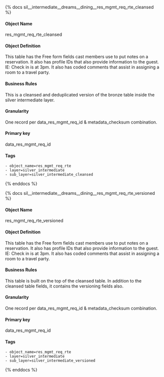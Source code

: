 {% docs sil__intermediate__dreams__dining__res_mgmt_req_rte_cleansed %}

#### Object Name
res_mgmt_req_rte_cleansed

#### Object Definition
This table has the Free form fields cast members use to put notes on a reservation. It also has profile IDs that also provide information to the guest. IE: Check in is at 3pm. It also has coded comments that assist in assigning a room to a travel party.

#### Business Rules
This is a cleansed and deduplicated version of the bronze table inside the silver intermediate layer.

#### Granularity
One record per data_res_mgmt_req_id & metadata_checksum combination.

#### Primary key
data_res_mgmt_req_id

#### Tags
    - object_name=res_mgmt_req_rte
    - layer=silver_intermediate
    - sub_layer=silver_intermediate_cleansed

{% enddocs %}

{% docs sil__intermediate__dreams__dining__res_mgmt_req_rte_versioned %}

#### Object Name
res_mgmt_req_rte_versioned

#### Object Definition
This table has the Free form fields cast members use to put notes on a reservation. It also has profile IDs that also provide information to the guest. IE: Check in is at 3pm. It also has coded comments that assist in assigning a room to a travel party.

#### Business Rules
This table is built on the top of the cleansed table. In addition to the cleansed table fields, it contains the versioning fields also.

#### Granularity
One record per data_res_mgmt_req_id & metadata_checksum combination.

#### Primary key
data_res_mgmt_req_id

#### Tags
    - object_name=res_mgmt_req_rte
    - layer=silver_intermediate
    - sub_layer=silver_intermediate_versioned

{% enddocs %}